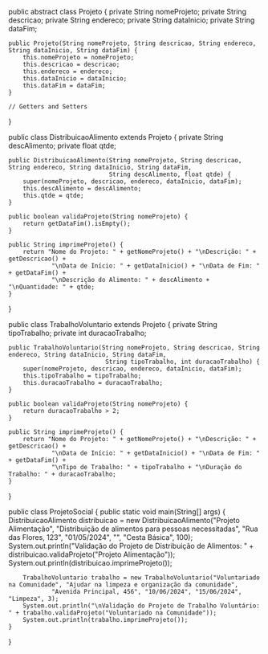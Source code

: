 public abstract class Projeto {
    private String nomeProjeto;
    private String descricao;
    private String endereco;
    private String dataInicio;
    private String dataFim;

    public Projeto(String nomeProjeto, String descricao, String endereco, String dataInicio, String dataFim) {
        this.nomeProjeto = nomeProjeto;
        this.descricao = descricao;
        this.endereco = endereco;
        this.dataInicio = dataInicio;
        this.dataFim = dataFim;
    }

    // Getters and Setters
}

public class DistribuicaoAlimento extends Projeto {
    private String descAlimento;
    private float qtde;

    public DistribuicaoAlimento(String nomeProjeto, String descricao, String endereco, String dataInicio, String dataFim,
                                String descAlimento, float qtde) {
        super(nomeProjeto, descricao, endereco, dataInicio, dataFim);
        this.descAlimento = descAlimento;
        this.qtde = qtde;
    }

    public boolean validaProjeto(String nomeProjeto) {
        return getDataFim().isEmpty();
    }

    public String imprimeProjeto() {
        return "Nome do Projeto: " + getNomeProjeto() + "\nDescrição: " + getDescricao() +
                "\nData de Início: " + getDataInicio() + "\nData de Fim: " + getDataFim() +
                "\nDescrição do Alimento: " + descAlimento + "\nQuantidade: " + qtde;
    }
}

public class TrabalhoVoluntario extends Projeto {
    private String tipoTrabalho;
    private int duracaoTrabalho;

    public TrabalhoVoluntario(String nomeProjeto, String descricao, String endereco, String dataInicio, String dataFim,
                               String tipoTrabalho, int duracaoTrabalho) {
        super(nomeProjeto, descricao, endereco, dataInicio, dataFim);
        this.tipoTrabalho = tipoTrabalho;
        this.duracaoTrabalho = duracaoTrabalho;
    }

    public boolean validaProjeto(String nomeProjeto) {
        return duracaoTrabalho > 2;
    }

    public String imprimeProjeto() {
        return "Nome do Projeto: " + getNomeProjeto() + "\nDescrição: " + getDescricao() +
                "\nData de Início: " + getDataInicio() + "\nData de Fim: " + getDataFim() +
                "\nTipo de Trabalho: " + tipoTrabalho + "\nDuração do Trabalho: " + duracaoTrabalho;
    }
}

public class ProjetoSocial {
    public static void main(String[] args) {
        DistribuicaoAlimento distribuicao = new DistribuicaoAlimento("Projeto Alimentação", "Distribuição de alimentos para pessoas necessitadas",
                "Rua das Flores, 123", "01/05/2024", "", "Cesta Básica", 100);
        System.out.println("Validação do Projeto de Distribuição de Alimentos: " + distribuicao.validaProjeto("Projeto Alimentação"));
        System.out.println(distribuicao.imprimeProjeto());

        TrabalhoVoluntario trabalho = new TrabalhoVoluntario("Voluntariado na Comunidade", "Ajudar na limpeza e organização da comunidade",
                "Avenida Principal, 456", "10/06/2024", "15/06/2024", "Limpeza", 3);
        System.out.println("\nValidação do Projeto de Trabalho Voluntário: " + trabalho.validaProjeto("Voluntariado na Comunidade"));
        System.out.println(trabalho.imprimeProjeto());
    }
}